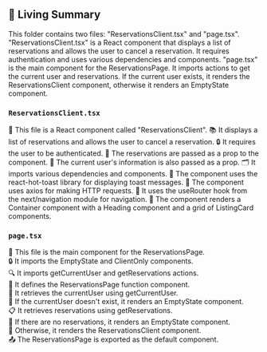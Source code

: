 

<!-- Living README Summary -->
## 🌳 Living Summary

This folder contains two files: "ReservationsClient.tsx" and "page.tsx". "ReservationsClient.tsx" is a React component that displays a list of reservations and allows the user to cancel a reservation. It requires authentication and uses various dependencies and components. "page.tsx" is the main component for the ReservationsPage. It imports actions to get the current user and reservations. If the current user exists, it renders the ReservationsClient component, otherwise it renders an EmptyState component.


### `ReservationsClient.tsx`

📝 This file is a React component called "ReservationsClient".
📚 It displays a list of reservations and allows the user to cancel a reservation.
🔒 It requires the user to be authenticated.
📝 The reservations are passed as a prop to the component.
🔑 The current user's information is also passed as a prop.
🗂️ It imports various dependencies and components.
📝 The component uses the react-hot-toast library for displaying toast messages.
🔄 The component uses axios for making HTTP requests.
🔀 It uses the useRouter hook from the next/navigation module for navigation.
📝 The component renders a Container component with a Heading component and a grid of ListingCard components.


### `page.tsx`

📄 This file is the main component for the ReservationsPage.    
🔒 It imports the EmptyState and ClientOnly components.    
🔍 It imports getCurrentUser and getReservations actions.    
📝 It defines the ReservationsPage function component.    
🔐 It retrieves the currentUser using getCurrentUser.    
🔁 If the currentUser doesn't exist, it renders an EmptyState component.    
📋 It retrieves reservations using getReservations.    
🔄 If there are no reservations, it renders an EmptyState component.    
📑 Otherwise, it renders the ReservationsClient component.    
📤 The ReservationsPage is exported as the default component.    

<!-- Living README Summary -->